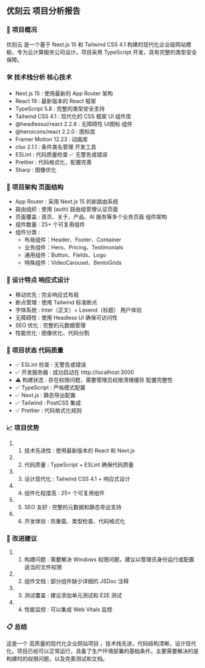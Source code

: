 ## 优刻云 项目分析报告

### 🎯 项目概况

优刻云 是一个基于 Next.js 15 和 Tailwind CSS 4.1 构建的现代化企业级网站模板，专为云计算服务公司设计。项目采用 TypeScript 开发，具有完整的类型安全保障。

### 🛠️ 技术栈分析 核心技术

- Next.js 15 : 使用最新的 App Router 架构
- React 19 : 最新版本的 React 框架
- TypeScript 5.8 : 完整的类型安全支持
- Tailwind CSS 4.1 : 现代化的 CSS 框架 UI 组件库
- @headlessui/react 2.2.6 : 无障碍性 UI图标 组件
- @heroicons/react 2.2.0 : 图标库
- Framer Motion 12.23 : 动画库
- clsx 2.1.1 : 条件类名管理 开发工具
- ESLint : 代码质量检查 ✅ 无警告或错误
- Prettier : 代码格式化，配置完善
- Sharp : 图像优化

### 📁 项目架构 页面结构

- App Router : 采用 Next.js 15 的新路由系统
- 路由组织 : 使用 (auth) 路由组管理认证页面
- 页面覆盖 : 首页、关于、产品、AI 服务等多个业务页面 组件架构
- 组件数量 : 25+ 个可复用组件
- 组件分类 :
  - 布局组件：Header、Footer、Container
  - 业务组件：Hero、Pricing、Testimonials
  - 通用组件：Button、Fields、Logo
  - 特殊组件：VideoCarousel、BentoGrids

### 🎨 设计特点 响应式设计

- 移动优先 : 完全响应式布局
- 断点管理 : 使用 Tailwind 标准断点
- 字体系统 : Inter（正文）+ Lexend（标题） 用户体验
- 无障碍性 : 使用 Headless UI 确保可访问性
- SEO 优化 : 完整的元数据管理
- 性能优化 : 图像优化、代码分割

### 🚀 项目状态 代码质量

- ✅ ESLint 检查 : 无警告或错误
- ✅ 开发服务器 : 成功启动在 http://localhost:3000
- ⚠️ 构建状态 : 存在权限问题，需要管理员权限清理缓存 配置完整性
- ✅ TypeScript : 严格模式配置
- ✅ Next.js : 静态导出配置
- ✅ Tailwind : PostCSS 集成
- ✅ Prettier : 代码格式化规则

### 📈 项目优势

1. 1. 技术先进性 : 使用最新版本的 React 和 Next.js
2. 2. 代码质量 : TypeScript + ESLint 确保代码质量
3. 3. 设计现代化 : Tailwind CSS 4.1 + 响应式设计
4. 4. 组件化程度高 : 25+ 个可复用组件
5. 5. SEO 友好 : 完整的元数据和静态导出支持
6. 6. 开发体验 : 热重载、类型检查、代码格式化

### 🔧 改进建议

1. 1. 构建问题 : 需要解决 Windows 权限问题，建议以管理员身份运行或配置适当的文件权限
2. 2. 组件文档 : 部分组件缺少详细的 JSDoc 注释
3. 3. 测试覆盖 : 建议添加单元测试和 E2E 测试
4. 4. 性能监控 : 可以集成 Web Vitals 监控

### 📋 总结

这是一个 高质量的现代化企业网站项目 ，技术栈先进，代码结构清晰，设计现代化。项目已经可以正常运行，具备了生产环境部署的基础条件。主要需要解决的是构建时的权限问题，以及完善测试和文档。
